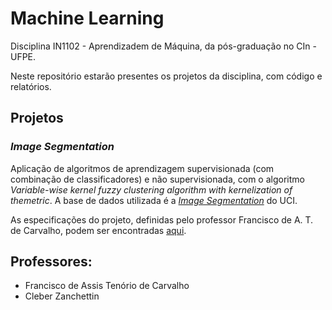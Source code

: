 # Machine Learning
Disciplina IN1102 - Aprendizadem de Máquina, da pós-graduação no CIn - UFPE.

Neste repositório estarão presentes os projetos da disciplina, com código e relatórios.

## Projetos
### *Image Segmentation*
Aplicação de algoritmos de aprendizagem supervisionada (com combinação de classificadores) e não supervisionada, com o algoritmo *Variable-wise kernel fuzzy clustering algorithm with kernelization of themetric*. A base de dados utilizada é a [*Image Segmentation*](http://archive.ics.uci.edu/ml/datasets/image+segmentation) do UCI.

As especificações do projeto, definidas pelo professor Francisco de A. T. de Carvalho, podem ser encontradas [aqui](https://www.cin.ufpe.br/~fatc/AM/Projeto-AM-2019-2.pdf).

## Professores:
- Francisco de Assis Tenório de Carvalho
- Cleber Zanchettin
